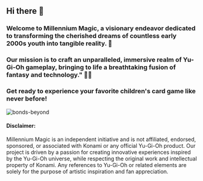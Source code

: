 ## Hi there 👋
### Welcome to Millennium Magic, a visionary endeavor dedicated to transforming the cherished dreams of countless early 2000s youth into tangible reality. 🧙
### Our mission is to craft an unparalleled, immersive realm of Yu-Gi-Oh gameplay, bringing to life a breathtaking fusion of fantasy and technology." 👩‍💻
### Get ready to experience your favorite children's card game like never before!

![bonds-beyond](https://github.com/Millennium-Magic/.github/assets/69180570/afd716cd-114d-4329-9ded-3b3d80540f40)


#### Disclaimer: 

Millennium Magic is an independent initiative and is not affiliated, endorsed, sponsored, or associated with Konami or any official Yu-Gi-Oh product. Our project is driven by a passion for creating innovative experiences inspired by the Yu-Gi-Oh universe, while respecting the original work and intellectual property of Konami. Any references to Yu-Gi-Oh or related elements are solely for the purpose of artistic inspiration and fan appreciation.






<!--

**Here are some ideas to get you started:**

🙋‍♀️ A short introduction - what is your organization all about?
🌈 Contribution guidelines - how can the community get involved?
👩‍💻 Useful resources - where can the community find your docs? Is there anything else the community should know?
🍿 Fun facts - what does your team eat for breakfast?
🧙 Remember, you can do mighty things with the power of [Markdown](https://docs.github.com/github/writing-on-github/getting-started-with-writing-and-formatting-on-github/basic-writing-and-formatting-syntax)
-->
